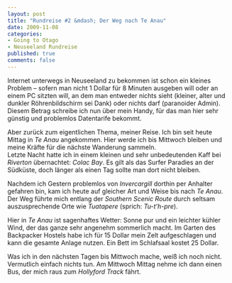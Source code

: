 ```yaml
--- 
layout: post
title: "Rundreise #2 &mdash; Der Weg nach Te Anau"
date: 2009-11-08
categories: 
- Going to Otago
- Neuseeland Rundreise
published: true
comments: false
---
```

Internet unterwegs in Neuseeland zu bekommen ist schon ein kleines Problem – sofern man nicht 1 Dollar für 8 Minuten ausgeben will oder an einem PC sitzten will, an dem man entweder nichts sieht (kleiner, alter und dunkler Röhrenbildschirm sei Dank) oder nichts darf (paranoider Admin). Diesem Betrag schreibe ich nun über mein Handy, für das man hier sehr günstig und problemlos Datentarife bekommt.

<!-- more -->

Aber zurück zum eigentlichen Thema, meiner Reise. Ich bin seit heute Mittag in *Te Anau* angekommen. Hier werde ich bis Mittwoch bleiben und meine Kräfte für die nächste Wanderung sammeln.  
Letzte Nacht hatte ich in einem kleinen und sehr unbedeutenden Kaff bei *Riverton* übernachtet: *Colac Bay*. Es gilt als das Surfer Paradies an der Südküste, doch länger als einen Tag sollte man dort nicht bleiben.

Nachdem ich Gestern problemlos von *Invercargill* dorthin per Anhalter gefahren bin, kam ich heute auf gleicher Art und Weise bis nach *Te Anau*. Der Weg führte mich entlang der *Southern Scenic Route* durch seltsam auszusprechende Orte wie *Tuatapere* (sprich: *Tu-t’h-pre*).

Hier in *Te Anau* ist sagenhaftes Wetter: Sonne pur und ein leichter kühler Wind, der das ganze sehr angenehm sommerlich macht. Im Garten des Backpacker Hostels habe ich für 15 Dollar mein Zelt aufgeschlagen und kann die gesamte Anlage nutzen. Ein Bett im Schlafsaal kostet 25 Dollar.

Was ich in den nächsten Tagen bis Mittwoch mache, weiß ich noch nicht. Vermutlich einfach nichts tun. Am Mittwoch Mittag nehme ich dann einen Bus, der mich raus zum *Hollyford Track* fährt.
